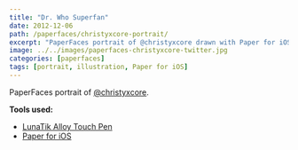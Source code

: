 ```yaml
---
title: "Dr. Who Superfan"
date: 2012-12-06
path: /paperfaces/christyxcore-portrait/
excerpt: "PaperFaces portrait of @christyxcore drawn with Paper for iOS on an iPad."
image: ../../images/paperfaces-christyxcore-twitter.jpg
categories: [paperfaces]
tags: [portrait, illustration, Paper for iOS]
---
```


PaperFaces portrait of [@christyxcore](https://twitter.com/christyxcore).

**Tools used:**

- [LunaTik Alloy Touch Pen](https://www.amazon.com/gp/product/B00821TR7G/ref=as_li_ss_tl?ie=UTF8&tag=mademist-20&linkCode=as2&camp=1789&creative=390957&creativeASIN=B00821TR7G)
- [Paper for iOS](https://paper.bywetransfer.com/)
